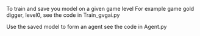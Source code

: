 To train and save you model on a given game level
	For example game gold digger, level0, see the code in Train_gvgai.py

Use the saved model to form an agent
	see the code in Agent.py